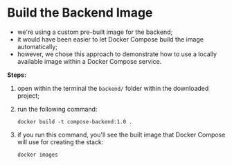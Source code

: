 # Build the Backend Image

- we're using a custom pre-built image for the backend;
- it would have been easier to let Docker Compose build the image automatically;
- however, we chose this approach to demonstrate how to use a locally available image within a Docker Compose service.

**Steps:**

1. open within the terminal the `backend/` folder within the downloaded project;
2. run the following command:

    ```commandline
    docker build -t compose-backend:1.0 .
    ```

3. if you run this command, you'll see the built image that Docker Compose will use for creating the stack:

    ```commandline
    docker images
    ```
